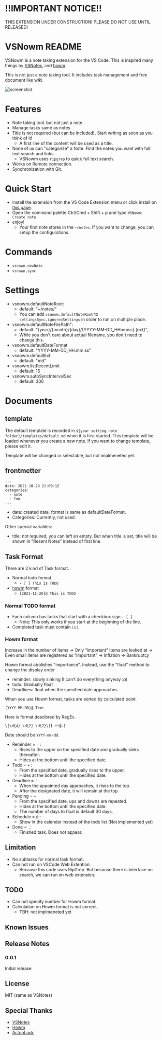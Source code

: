 # !!IMPORTANT NOTICE!!

THIS EXTENSION UNDER CONSTRUCTION! PLEASE DO NOT USE UNTIL RELEASED!

# VSNowm README

VSNowm is a note taking extension for the VS Code. This is inspired many things by [VSNotes](https://marketplace.visualstudio.com/items?itemName=patricklee.vsnotes), and [howm](https://howm.osdn.jp/).

This is not just a note taking tool. It includes task management and free document like wiki.

![screenshot](screenshot-1.png)

# Features

- Note taking tool. but not just a note.
- Manage tasks same as notes.
- Title is not required (but can be included). Start writing as soon as you think of it!
  - A first line of the content will be used as a title.
- None of us can "categorize" a Note. Find the notes you want with full text search and links.
  - VSNowm uses `ripgrep` to quick full text search.
- Works on Remote connection.
- Synchronization with Git.

# Quick Start

- Install the extension from the VS Code Extension menu or click install on [this page]().
- Open the command palette Ctrl/Cmd + Shift + p and type `VSNowm: Create note`
- enjoy!
  - Your first note stores in the `~/notes`. If you want to change, you can setup the configurations.

# Commands

- `vsnowm.newNote`
- `vsnowm.sync`

# Settings

- vsnowm.defaultNoteRoot:
  - default: "~/notes/"
  - You can add `vsnowm.defaultNoteRoot` to `settingsSync.ignoredSettings` in order to run on multiple place.
- vsnowm.defaultNoteFilePath":
  - default: "{year}/{month}/{day}/{YYYY-MM-DD_HHmmss}.{ext}",
  - While you don't care about actual filename, you don't need to change this.
- vsnowm.defaultDateFormat
  - default: "YYYY-MM-DD_HH:mm:ss"
- vsnowm.defaultExt
  - default: "md"
- vsnowm.listRecentLimit
  - default: 15
- vsnowm.autoSyncIntervalSec
  - default: 300

# Documents

## template

The default template is recorded in `${your setting note folder}/templates/default.md` when it is first started. This template will be loaded whenever you create a new note. If you want to change template, please edit it.

Template will be changed or selectable, but not implmeneted yet.

## frontmetter

```
---
date: 2021-10-23 21:09:12
categories:
  - note
  - foo
---
```

- date: created date. format is same as defaultDateFormat.
- Categories: Currently, not used.

Other special variables:

- title: not required, you can left an empty. But when title is set, title will be shown in "Resent Notes" instead of first line.

## Task Format

There are 2 kind of Task format.

- Normal todo format.
  - `- [ ] This is TODO`
- [howm](https://howm.osdn.jp/index.html) format
  - `[2021-11-20]@ This is TODO`

### Normal TODO format

- Each column has tasks that start with a checkbox sign `- [ ]`
  - Note: This only works if you start at the beginning of the line.
- Completed task must contain `[x]`.

### Howm format

Increase in the number of items → Only "important" items are looked at → Even small items are registered as "important" → Inflation → Bankruptcy

Howm format abolishes "importance". Instead, use the "float" method to change the display order

- reminder: slowly sinking (I can't do everything anyway :p)
- todo: Gradually float
- Deadlines: float when the specified date approaches

When you use Howm format, tasks are sorted by calculated point.

```
[YYYY-MM-DD]@ Text
```

Here is format descibred by RegEx.

```
\[\d{4}-\d{2}-\d{2}\][-+!@.]
```

Date should be `YYYY-mm-dd`.

- Reminder = `-` :
  - Rises to the upper on the specified date and gradually sinks thereafter.
  - Hides at the bottom until the specified date.
- Todo = `+` :
  - From the specified date, gradually rises to the upper.
  - Hides at the bottom until the specified date.
- Deadline = `!` :
  - When the appointed day approaches, it rises to the top.
  - After the designated date, it will remain at the top.
- Pending = `~`
  - From the specified date, ups and downs are repeated.
  - Hides at the bottom until the specified date.
  - The number of days to float is default 30 days.
- Schedule = `@` :
  - Show in the calendar instead of the todo list (Not implemented yet)
- Done = `.`:
  - Finished task. Does not appear.

## Limitation

- No subtasks for normal task format.
- Can not run on VSCode Web Extention.
  - Because this code uses RipGrep. But because there is interface on search, we can run on web extension.

## TODO

- Can not specify number for Howm format.
- Calculation on Howm format is not correct.
  - TBH: not implmeneted yet

## Known Issues

## Release Notes

### 0.0.1

Initial release

## License

MIT (same as VSNotes)

## Special Thanks

- [VSNotes](https://github.com/patleeman/VSNotes)
- [Howm](https://howm.osdn.jp/)
- [ActonLock](https://github.com/nobuhito/vscode.actionlock)
